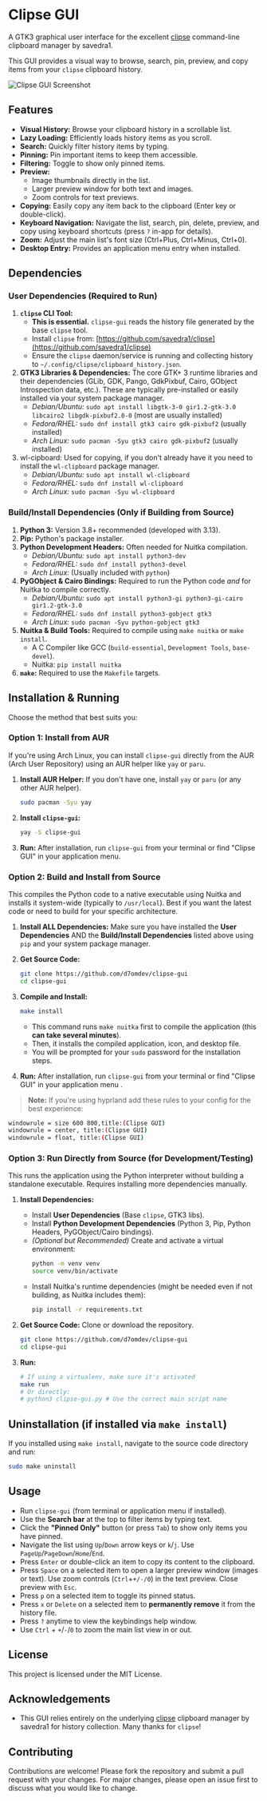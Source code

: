 # Clipse GUI

A GTK3 graphical user interface for the excellent [clipse](https://github.com/savedra1/clipse) command-line clipboard manager by savedra1.

This GUI provides a visual way to browse, search, pin, preview, and copy items from your `clipse` clipboard history.

![Clipse GUI Screenshot](docs/screenshot.png)

## Features

- **Visual History:** Browse your clipboard history in a scrollable list.
- **Lazy Loading:** Efficiently loads history items as you scroll.
- **Search:** Quickly filter history items by typing.
- **Pinning:** Pin important items to keep them accessible.
- **Filtering:** Toggle to show only pinned items.
- **Preview:**
  - Image thumbnails directly in the list.
  - Larger preview window for both text and images.
  - Zoom controls for text previews.
- **Copying:** Easily copy any item back to the clipboard (Enter key or double-click).
- **Keyboard Navigation:** Navigate the list, search, pin, delete, preview, and copy using keyboard shortcuts (press `?` in-app for details).
- **Zoom:** Adjust the main list's font size (Ctrl+Plus, Ctrl+Minus, Ctrl+0).
- **Desktop Entry:** Provides an application menu entry when installed.

## Dependencies

### User Dependencies (Required to Run)

1.  **`clipse` CLI Tool:**
    - **This is essential.** `clipse-gui` reads the history file generated by the base `clipse` tool.
    - Install `clipse` from: [https://github.com/savedra1/clipse](https://github.com/savedra1/clipse)
    - Ensure the `clipse` daemon/service is running and collecting history to `~/.config/clipse/clipboard_history.json`.
2.  **GTK3 Libraries & Dependencies:** The core GTK+ 3 runtime libraries and their dependencies (GLib, GDK, Pango, GdkPixbuf, Cairo, GObject Introspection data, etc.). These are typically pre-installed or easily installed via your system package manager.
    - _Debian/Ubuntu:_ `sudo apt install libgtk-3-0 gir1.2-gtk-3.0 libcairo2 libgdk-pixbuf2.0-0` (most are usually installed)
    - _Fedora/RHEL:_ `sudo dnf install gtk3 cairo gdk-pixbuf2` (usually installed)
    - _Arch Linux:_ `sudo pacman -Syu gtk3 cairo gdk-pixbuf2` (usually installed)
3.  wl-cipboard: Used for copying, if you don't already have it you need to install the `wl-clipboard` package manager.
    - _Debian/Ubuntu:_ `sudo apt install wl-clipboard`
    - _Fedora/RHEL:_ `sudo dnf install wl-clipboard`
    - _Arch Linux:_ `sudo pacman -Syu wl-clipboard`

### Build/Install Dependencies (Only if Building from Source)

1.  **Python 3:** Version 3.8+ recommended (developed with 3.13).
2.  **Pip:** Python's package installer.
3.  **Python Development Headers:** Often needed for Nuitka compilation.
    - _Debian/Ubuntu:_ `sudo apt install python3-dev`
    - _Fedora/RHEL:_ `sudo dnf install python3-devel`
    - _Arch Linux:_ (Usually included with `python`)
4.  **PyGObject & Cairo Bindings:** Required to run the Python code _and_ for Nuitka to compile correctly.
    - _Debian/Ubuntu:_ `sudo apt install python3-gi python3-gi-cairo gir1.2-gtk-3.0`
    - _Fedora/RHEL:_ `sudo dnf install python3-gobject gtk3`
    - _Arch Linux:_ `sudo pacman -Syu python-gobject gtk3`
5.  **Nuitka & Build Tools:** Required to compile using `make nuitka` or `make install`.
    - A C Compiler like GCC (`build-essential`, `Development Tools`, `base-devel`).
    - Nuitka: `pip install nuitka`
6.  **`make`:** Required to use the `Makefile` targets.

## Installation & Running

Choose the method that best suits you:

### Option 1: Install from AUR

If you're using Arch Linux, you can install `clipse-gui` directly from the AUR (Arch User Repository) using an AUR helper like `yay` or `paru`.

1.  **Install AUR Helper:** If you don't have one, install `yay` or `paru` (or any other AUR helper).
    ```bash
    sudo pacman -Syu yay
    ```
2.  **Install `clipse-gui`:**
    ```bash
    yay -S clipse-gui
    ```
3.  **Run:** After installation, run `clipse-gui` from your terminal or find "Clipse GUI" in your application menu.

### Option 2: Build and Install from Source

This compiles the Python code to a native executable using Nuitka and installs it system-wide (typically to `/usr/local`). Best if you want the latest code or need to build for your specific architecture.

1.  **Install ALL Dependencies:** Make sure you have installed the **User Dependencies** AND the **Build/Install Dependencies** listed above using `pip` and your system package manager.
2.  **Get Source Code:**
    ```bash
    git clone https://github.com/d7omdev/clipse-gui
    cd clipse-gui
    ```
3.  **Compile and Install:**

    ```bash
    make install
    ```

    - This command runs `make nuitka` first to compile the application (this **can take several minutes**).
    - Then, it installs the compiled application, icon, and desktop file.
    - You will be prompted for your `sudo` password for the installation steps.

4.  **Run:** After installation, run `clipse-gui` from your terminal or find "Clipse GUI" in your application menu .

> **Note:** If you're using hyprland add these rules to your config for the best experience:

```bash
windowrule = size 600 800,title:(Clipse GUI)
windowrule = center, title:(Clipse GUI)
windowrule = float, title:(Clipse GUI)
```

### Option 3: Run Directly from Source (for Development/Testing)

This runs the application using the Python interpreter without building a standalone executable. Requires installing more dependencies manually.

1.  **Install Dependencies:**

    - Install **User Dependencies** (Base `clipse`, GTK3 libs).
    - Install **Python Development Dependencies** (Python 3, Pip, Python Headers, PyGObject/Cairo bindings).
    - _(Optional but Recommended)_ Create and activate a virtual environment:
      ```bash
      python -m venv venv
      source venv/bin/activate
      ```
    - Install Nuitka's runtime dependencies (might be needed even if not building, as Nuitka includes them):
      ```bash
      pip install -r requirements.txt
      ```

2.  **Get Source Code:** Clone or download the repository.
    ```bash
    git clone https://github.com/d7omdev/clipse-gui
    cd clipse-gui
    ```
3.  **Run:**
    ```bash
    # If using a virtualenv, make sure it's activated
    make run
    # Or directly:
    # python3 clipse-gui.py # Use the correct main script name
    ```

## Uninstallation (if installed via `make install`)

If you installed using `make install`, navigate to the source code directory and run:

```bash
sudo make uninstall
```

## Usage

- Run `clipse-gui` (from terminal or application menu if installed).
- Use the **Search bar** at the top to filter items by typing text.
- Click the **"Pinned Only"** button (or press `Tab`) to show only items you have pinned.
- Navigate the list using `Up`/`Down` arrow keys or `k`/`j`. Use `PageUp`/`PageDown`/`Home`/`End`.
- Press `Enter` or double-click an item to copy its content to the clipboard.
- Press `Space` on a selected item to open a larger preview window (images or text). Use zoom controls (`Ctrl`+`+/-/0`) in the text preview. Close preview with `Esc`.
- Press `p` on a selected item to toggle its pinned status.
- Press `x` or `Delete` on a selected item to **permanently remove** it from the history file.
- Press `?` anytime to view the keybindings help window.
- Use `Ctrl` + `+`/`-`/`0` to zoom the main list view in or out.

## License

This project is licensed under the MIT License.

## Acknowledgements

- This GUI relies entirely on the underlying [clipse](https://github.com/savedra1/clipse) clipboard manager by savedra1 for history collection. Many thanks for `clipse`!

## Contributing

Contributions are welcome! Please fork the repository and submit a pull request with your changes. For major changes, please open an issue first to discuss what you would like to change.
